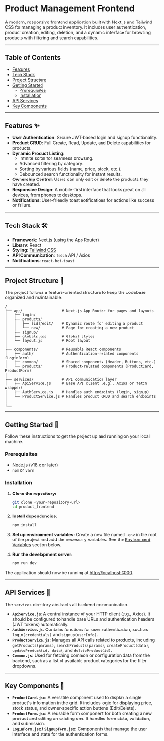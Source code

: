 # Product Management Frontend

A modern, responsive frontend application built with Next.js and Tailwind CSS for managing a product inventory. It includes user authentication, product creation, editing, deletion, and a dynamic interface for browsing products with filtering and search capabilities.

---

## Table of Contents

-   [Features](#features-✨)
-   [Tech Stack](#tech-stack-🛠️)
-   [Project Structure](#project-structure-📂)
-   [Getting Started](#getting-started-🚀)
    -   [Prerequisites](#prerequisites)
    -   [Installation](#installation)
-   [API Services](#api-services-📡)
-   [Key Components](#key-components-🧩)

---

## Features ✨

-   **User Authentication**: Secure JWT-based login and signup functionality.
-   **Product CRUD**: Full Create, Read, Update, and Delete capabilities for products.
-   **Dynamic Product Listing**:
    -   Infinite scroll for seamless browsing.
    -   Advanced filtering by category.
    -   Sorting by various fields (name, price, stock, etc.).
    -   Debounced search functionality for instant results.
-   **Ownership Control**: Users can only edit or delete the products they have created.
-   **Responsive Design**: A mobile-first interface that looks great on all devices, from phones to desktops.
-   **Notifications**: User-friendly toast notifications for actions like success or failure.

---

## Tech Stack 🛠️

-   **Framework**: [Next.js](https://nextjs.org/) (using the App Router)
-   **Library**: [React](https://reactjs.org/)
-   **Styling**: [Tailwind CSS](https://tailwindcss.com/)
-   **API Communication**: `fetch` API / Axios
-   **Notifications**: `react-hot-toast`

---

## Project Structure 📂

The project follows a feature-oriented structure to keep the codebase organized and maintainable.

```
/
├── app/                  # Next.js App Router for pages and layouts
│   ├── login/
│   ├── products/
│   │   ├── [id]/edit/    # Dynamic route for editing a product
│   │   └── new/          # Page for creating a new product
│   ├── signup/
│   ├── globals.css       # Global styles
│   └── layout.js         # Root layout
│
├── components/           # Reusable React components
│   ├── auth/             # Authentication-related components (LoginForm)
│   ├── common/           # Shared components (Header, Buttons, etc.)
│   └── products/         # Product-related components (ProductCard, ProductForm)
│
├── services/             # API communication layer
│   ├── ApiService.js     # Base API client (e.g., Axios or fetch wrapper)
│   ├── AuthService.js    # Handles auth endpoints (login, signup)
│   └── ProductService.js # Handles product CRUD and search endpoints
│
|__
```

---

## Getting Started 🚀

Follow these instructions to get the project up and running on your local machine.

### Prerequisites

-   [Node.js](https://nodejs.org/en/) (v18.x or later)
-   `npm` or `yarn`

### Installation

1.  **Clone the repository:**
    ```bash
    git clone <your-repository-url>
    cd product_frontend
    ```

2.  **Install dependencies:**
    ```bash
    npm install
    ```

3.  **Set up environment variables:**
    Create a new file named `.env` in the root of the project and add the necessary variables. See the [Environment Variables](#environment-variables-⚙️) section below.

4.  **Run the development server:**
    ```bash
    npm run dev
    ```

The application should now be running at [http://localhost:3000](http://localhost:3000).

---

## API Services 📡

The `services` directory abstracts all backend communication.

-   **`ApiService.js`**: A central instance of your HTTP client (e.g., Axios). It should be configured to handle base URLs and authentication headers (JWT tokens) automatically.
-   **`AuthService.js`**: Contains functions for user authentication, such as `login(credentials)` and `signup(userInfo)`.
-   **`ProductService.js`**: Manages all API calls related to products, including `getProducts(params)`, `searchProducts(params)`, `createProduct(data)`, `updateProduct(id, data)`, and `deleteProduct(id)`.
-   **`Common.js`**: Used for fetching common or configuration data from the backend, such as a list of available product categories for the filter dropdowns.

---

## Key Components 🧩

-   **`ProductCard.jsx`**: A versatile component used to display a single product's information in the grid. It includes logic for displaying price, stock status, and owner-specific action buttons (Edit/Delete).
-   **`ProductForm.jsx`**: A reusable form component for both creating a new product and editing an existing one. It handles form state, validation, and submission.
-   **`LoginForm.jsx` / `SignupForm.jsx`**: Components that manage the user interface and state for the authentication forms.